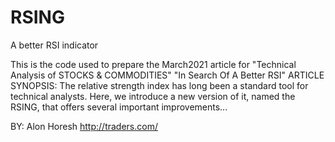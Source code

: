 # RSING
A better RSI indicator

This is the code used to prepare the  March2021 article for "Technical Analysis of STOCKS & COMMODITIES"
"In Search Of A Better RSI"
ARTICLE SYNOPSIS:
The relative strength index has long been a standard tool for technical analysts. Here, we introduce a new version of it, named the RSING, that offers several important improvements...

BY: Alon Horesh
http://traders.com/
